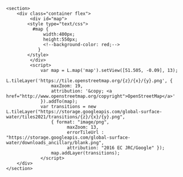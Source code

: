 ---
---

<div class="content">

	<section>
		<div class="container flex">
             <div id="map">
            <style type="text/css">
              #map {
                  width:400px;
                  height:550px;
                  <!--background-color: red;-->
                }
            </style>
             </div>
             <script>
                 var map = L.map('map').setView([51.505, -0.09], 13);
                 L.tileLayer('https://tile.openstreetmap.org/{z}/{x}/{y}.png', {
                     maxZoom: 19,
                     attribution: '&copy; <a href="http://www.openstreetmap.org/copyright">OpenStreetMap</a>'
                 }).addTo(map);
                 var transitions = new L.tileLayer("https://storage.googleapis.com/global-surface-water/tiles2021/transitions/{z}/{x}/{y}.png",
                     { format: "image/png",
                           maxZoom: 13,
                           errorTileUrl : "https://storage.googleapis.com/global-surface-water/downloads_ancillary/blank.png",
                           attribution: "2016 EC JRC/Google" });
                     map.addLayer(transitions);
                 </script>
		</div>
	</section>

</div>

